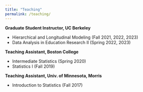 ```yaml
---
title: "Teaching"
permalink: /teaching/
---
```


**Graduate Student Instructor, UC Berkeley**  
- Hierarchical and Longitudinal Modeling (Fall 2021, 2022, 2023)  
- Data Analysis in Education Research II (Spring 2022, 2023)

**Teaching Assistant, Boston College**  
- Intermediate Statistics (Spring 2020)  
- Statistics I (Fall 2019)

**Teaching Assistant, Univ. of Minnesota, Morris**  
- Introduction to Statistics (Fall 2017)
